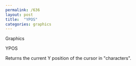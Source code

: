 ```yaml
---
permalink: /636
layout: post
title:  "YPOS"
categories: graphics
---
```

Graphics

YPOS

Returns the current Y position of the cursor in "characters".


